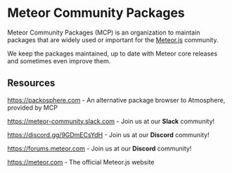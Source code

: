 # Meteor Community Packages

Meteor Community Packages (MCP) is an organization to maintain packages that are widely used or important for the [Meteor.js](https://github.com/meteor) community.

We keep the packages maintained, up to date with Meteor core releases and sometimes even improve them.

## Resources

https://packosphere.com - An alternative package browser to Atmosphere, provided by MCP

https://meteor-community.slack.com - Join us at our **Slack** community!

https://discord.gg/9GDmECsYdH - Join us at our **Discord** community!

https://forums.meteor.com - Join us at our **Discord** community!

https://meteor.com - The official Meteor.js website

